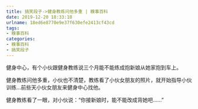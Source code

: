 ```yaml
---
title: 搞笑段子->健身教练问他多重 | 糗事百科
date: 2019-12-20 18:33:18
urlname: 18ed6e8770e9e37f630efe2413cf43cd
tags: 
- 糗事百科
categories:
- 糗事百科
- 搞笑段子
---
```

健身中心，有个小伙跟健身教练说三个月能不能练成抱新娘从她家抱到车上。

健身教练问他多重，小伙也不清楚，教练看了小伙女朋友的照片，就开始指导小伙训练...前些天小伙女朋友来健身中心找他。

健身教练看了一眼，对小伙说：“你接新娘时，能不能改成背她吧……”


